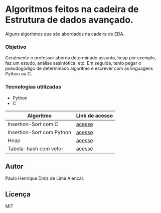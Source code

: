 # Algoritmos feitos na cadeira de Estrutura de dados avançado.

Alguns algoritmos que são abordados na cadeira de EDA.

### Objetivo

Geralmente o professor aborda determinado assunto, heap por exemplo, faz um estudo, análise assintótica, etc. Em seguida, tento pegar o pseudogódigo de determinado algoritmo e escrever com as linguagens Python ou C. 

### Tecnologias utilizadas
- Python
- C

| Algoritmo                  |  Link de acesso     |
| -------------------------- | ------------------- |
|     Insertion-Sort com C   |  [acesse](https://github.com/pauloh-alc/EDA/blob/main/insertion_sort.c) |
|  Insertion-Sort com Python |  [acesse](https://github.com/pauloh-alc/EDA/blob/main/insertion_sort.py) |
|         Heap               |  [acesse](https://github.com/pauloh-alc/EDA/blob/main/heap.py) |
|  Tabela-hash com vetor     |  [acesse](https://github.com/pauloh-alc/EDA/blob/main/tabela_hash_vetor.c) |
## Autor
Paulo Henrique Diniz de Lima Alencar.

## Licença

MIT
